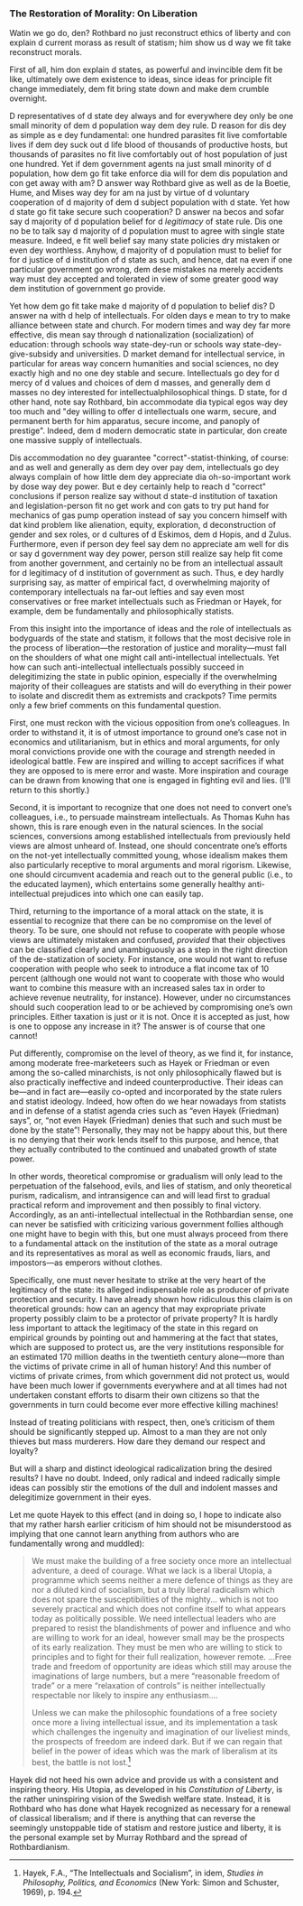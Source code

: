 ### The Restoration of Morality: On Liberation

Watin we go do, den? Rothbard no just reconstruct ethics of liberty and con explain d current morass as result of statism; him show us d way we fit take reconstruct morals.

First of all, him don explain d states, as powerful and invincible dem fit be like, ultimately owe dem existence to ideas, since ideas for principle fit change immediately, dem fit bring state down and make dem crumble overnight. 

D representatives of d state dey always and for everywhere dey only be one small minority of dem d population way dem dey rule. D reason for dis dey as simple as e dey fundamental: one hundred parasites fit live comfortable lives if dem dey suck out d life blood of thousands of productive hosts, but thousands of parasites no fit live comfortably out of host population of just one hundred. Yet if dem government agents na just small minority of d population, how dem go fit take enforce dia will for dem dis population and con get away with am? D answer way Rothbard give as well as de la Boetie, Hume, and Mises way dey for am na just by virtue of d voluntary cooperation of d majority of dem d subject population with d state. Yet how d state go fit take secure such cooperation? D answer na becos and sofar say d majority of d population belief for d *legitimacy* of state rule. Dis one no be to talk say d majority of d population must to agree with single state measure. Indeed, e fit well belief say many state policies dry mistaken or even dey worthless. Anyhow, d majority of d population must to belief for for d justice of d institution of d state as such, and hence, dat na even if one particular government go wrong, dem dese mistakes na merely accidents way must dey accepted and tolerated in view of some greater good way dem institution of government go provide. 

Yet how dem go fit take make d majority of d population to belief dis? D answer na with d help of intellectuals. For olden days e mean to try to make alliance between state and church. For modern times and way dey far more effective, dis mean say through d nationalization (socialization) of education: through schools way state-dey-run or schools way state-dey-give-subsidy and universities. D market demand for intellectual service, in particular for areas way concern humanities and social sciences, no dey exactly high and no one dey stable and secure. Intellectuals go dey for d mercy of d values and choices of dem d masses, and generally dem d masses no dey interested for intellectualphilosophical things. D state, for d other hand, note say Rothbard, bin accommodate dia typical egos way dey too much and "dey willing to offer d intellectuals one warm, secure, and permanent berth for him apparatus, secure income, and panoply of prestige". Indeed, dem d modern democratic state in particular, don create one massive supply of intellectuals.

Dis accommodation no dey guarantee "correct"-statist-thinking, of course: and as well and generally as dem dey over pay dem, intellectuals go dey always complain of how little dem dey appreciate dia oh-so-important work by dose way dey power. But e dey certainly help to reach d "correct" conclusions if person realize say without d state-d institution of taxation and legislation-person fit no get work and con gats to try put hand for mechanics of gas pump operation instead of say you concern himself with dat kind problem like alienation, equity, exploration, d deconstruction of gender and sex roles, or d cultures of d Eskimos, dem d Hopis, and d Zulus. Furthermore, even if person dey feel say dem no appreciate am well for dis or say d government way dey power, person still realize say help fit come from another government, and certainly no be from an intellectual assault for d legitimacy of d institution of government as such. Thus, e dey hardly surprising say, as matter of empirical fact, d overwhelming majority of contemporary intellectuals na far-out lefties and say even most conservatives or free market intellectuals such as Friedman or Hayek, for example, dem be fundamentally and philosophically statists.

From this insight into the importance of ideas and the role of intellectuals as bodyguards of the state and statism, it follows that the most decisive role in the process of liberation—the restoration of justice and morality—must fall on the shoulders of what one might call anti-intellectual intellectuals. Yet how can such anti-intellectual intellectuals possibly succeed in delegitimizing the state in public opinion, especially if the overwhelming majority of their colleagues are statists and will do everything in their power to isolate and discredit them as extremists and crackpots? Time permits only a few brief comments on this fundamental question.

First, one must reckon with the vicious opposition from one’s colleagues. In order to withstand it, it is of utmost importance to ground one’s case not in economics and utilitarianism, but in ethics and moral arguments, for only moral convictions provide one with the courage and strength needed in ideological battle. Few are inspired and willing to accept sacrifices if what they are opposed to is mere error and waste. More inspiration and courage can be drawn from knowing that one is engaged in fighting evil and lies. (I’ll return to this shortly.)

Second, it is important to recognize that one does not need to convert one’s colleagues, i.e., to persuade mainstream intellectuals. As Thomas Kuhn has shown, this is rare enough even in the natural sciences. In the social sciences, conversions among established intellectuals from previously held views are almost unheard of. Instead, one should concentrate one’s efforts on the not-yet intellectually committed young, whose idealism makes them also particularly receptive to moral arguments and moral rigorism. Likewise, one should circumvent academia and reach out to the general public (i.e., to the educated laymen), which entertains some generally healthy anti-intellectual prejudices into which one can easily tap.

Third, returning to the importance of a moral attack on the state, it is essential to recognize that there can be no compromise on the level of theory. To be sure, one should not refuse to cooperate with people whose views are ultimately mistaken and confused, *provided* that their objectives can be classified clearly and unambiguously as a step in the right direction of the de-statization of society. For instance, one would not want to refuse cooperation with people who seek to introduce a flat income tax of 10 percent (although one would not want to cooperate with those who would want to combine this measure with an increased sales tax in order to achieve revenue neutrality, for instance). However, under no circumstances should such cooperation lead to or be achieved by compromising one’s own principles. Either taxation is just or it is not. Once it is accepted as just, how is one to oppose any increase in it? The answer is of course that one cannot!

Put differently, compromise on the level of theory, as we find it, for instance, among moderate free-marketeers such as Hayek or Friedman or even among the so-called minarchists, is not only philosophically flawed but is also practically ineffective and indeed counterproductive. Their ideas can be—and in fact are—easily co-opted and incorporated by the state rulers and statist ideology. Indeed, how often do we hear nowadays from statists and in defense of a statist agenda cries such as “even Hayek (Friedman) says”, or, “not even Hayek (Friedman) denies that such and such must be done by the state”! Personally, they may not be happy about this, but there is no denying that their work lends itself to this purpose, and hence, that they actually contributed to the continued and unabated growth of state power.

In other words, theoretical compromise or gradualism will only lead to the perpetuation of the falsehood, evils, and lies of statism, and only theoretical purism, radicalism, and intransigence can and will lead first to gradual practical reform and improvement and then possibly to final victory. Accordingly, as an anti-intellectual intellectual in the Rothbardian sense, one can never be satisfied with criticizing various government follies although one might have to begin with this, but one must always proceed from there to a fundamental attack on the institution of the state as a moral outrage and its representatives as moral as well as economic frauds, liars, and impostors—as emperors without clothes.

Specifically, one must never hesitate to strike at the very heart of the legitimacy of the state: its alleged indispensable role as producer of private protection and security. I have already shown how ridiculous this claim is on theoretical grounds: how can an agency that may expropriate private property possibly claim to be a protector of private property? It is hardly less important to attack the legitimacy of the state in this regard on empirical grounds by pointing out and hammering at the fact that states, which are supposed to protect us, are the very institutions responsible for an estimated 170 million deaths in the twentieth century alone—more than the victims of private crime in all of human history! And this number of victims of private crimes, from which government did not protect us, would have been much lower if governments everywhere and at all times had not undertaken constant efforts to disarm their own citizens so that the governments in turn could become ever more effective killing machines!

Instead of treating politicians with respect, then, one’s criticism of them should be significantly stepped up. Almost to a man they are not only thieves but mass murderers. How dare they demand our respect and loyalty?

But will a sharp and distinct ideological radicalization bring the desired results? I have no doubt. Indeed, only radical and indeed radically simple ideas can possibly stir the emotions of the dull and indolent masses and delegitimize government in their eyes.

Let me quote Hayek to this effect (and in doing so, I hope to indicate also that my rather harsh earlier criticism of him should not be misunderstood as implying that one cannot learn anything from authors who are fundamentally wrong and muddled):

> We must make the building of a free society once more an intellectual adventure, a deed of courage. What we lack is a liberal Utopia, a programme which seems neither a mere defence of things as they are nor a diluted kind of socialism, but a truly liberal radicalism which does not spare the susceptibilities of the mighty... which is not too severely practical and which does not confine itself to what appears today as politically possible. We need intellectual leaders who are prepared to resist the blandishments of power and influence and who are willing to work for an ideal, however small may be the prospects of its early realization. They must be men who are willing to stick to principles and to fight for their full realization, however remote. ...Free trade and freedom of opportunity are ideas which still may arouse the imaginations of large numbers, but a mere “reasonable freedom of trade” or a mere “relaxation of controls” is neither intellectually respectable nor likely to inspire any enthusiasm....
>
> Unless we can make the philosophic foundations of a free society once more a living intellectual issue, and its implementation a task which challenges the ingenuity and imagination of our liveliest minds, the prospects of freedom are indeed dark. But if we can regain that belief in the power of ideas which was the mark of liberalism at its best, the battle is not lost.[^2]

[^2]: Hayek, F.A., “The Intellectuals and Socialism”, in idem, *Studies in Philosophy, Politics, and Economics* (New York: Simon and Schuster, 1969), p. 194.

Hayek did not heed his own advice and provide us with a consistent and inspiring theory. His Utopia, as developed in his *Constitution of Liberty*, is the rather uninspiring vision of the Swedish welfare state. Instead, it is Rothbard who has done what Hayek recognized as necessary for a renewal of classical liberalism; and if there is anything that can reverse the seemingly unstoppable tide of statism and restore justice and liberty, it is the personal example set by Murray Rothbard and the spread of Rothbardianism.
